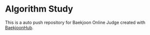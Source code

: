 # Algorithm Study

This is a auto push repository for Baekjoon Online Judge created with [BaekjoonHub](https://github.com/BaekjoonHub/BaekjoonHub).
